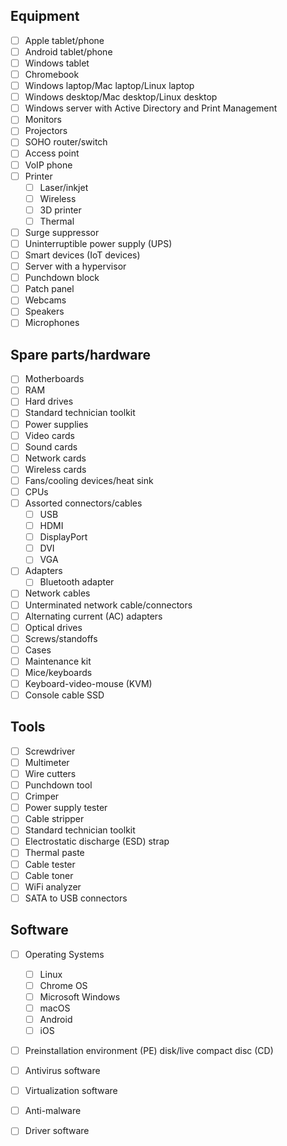 ## Equipment 
- [ ] Apple tablet/phone 
- [ ] Android tablet/phone 
- [ ] Windows tablet 
- [ ] Chromebook 
- [ ] Windows laptop/Mac laptop/Linux laptop 
- [ ] Windows desktop/Mac desktop/Linux desktop 
- [ ] Windows server with Active Directory and Print Management 
- [ ] Monitors 
- [ ] Projectors 
- [ ] SOHO router/switch 
- [ ] Access point 
- [ ] VoIP phone 
- [ ] Printer
	- [ ] Laser/inkjet
	- [ ] Wireless
	- [ ] 3D printer 
	- [ ] Thermal 
- [ ] Surge suppressor 
- [ ] Uninterruptible power supply (UPS)
- [ ] Smart devices (IoT devices)
- [ ] Server with a hypervisor 
- [ ] Punchdown block
- [ ] Patch panel 
- [ ] Webcams 
- [ ] Speakers 
- [ ] Microphones 

## Spare parts/hardware 
- [ ] Motherboards
- [ ] RAM
- [ ] Hard drives 
- [ ] Standard technician toolkit 
- [ ] Power supplies 
- [ ] Video cards 
- [ ] Sound cards 
- [ ] Network cards 
- [ ] Wireless cards 
- [ ] Fans/cooling devices/heat sink 
- [ ] CPUs
- [ ] Assorted connectors/cables 
	- [ ] USB
	- [ ] HDMI
	- [ ] DisplayPort
	- [ ] DVI 
	- [ ] VGA
- [ ] Adapters 
	- [ ] Bluetooth adapter 
- [ ] Network cables 
- [ ] Unterminated network cable/connectors 
- [ ] Alternating current (AC) adapters 
- [ ] Optical drives 
- [ ] Screws/standoffs 
- [ ] Cases 
- [ ] Maintenance kit
- [ ] Mice/keyboards 
- [ ] Keyboard-video-mouse (KVM)
- [ ] Console cable SSD 

## Tools 
- [ ] Screwdriver 
- [ ] Multimeter 
- [ ] Wire cutters 
- [ ] Punchdown tool 
- [ ] Crimper 
- [ ] Power supply tester 
- [ ] Cable stripper 
- [ ] Standard technician toolkit 
- [ ] Electrostatic discharge (ESD) strap 
- [ ] Thermal paste 
- [ ] Cable tester 
- [ ] Cable toner 
- [ ] WiFi analyzer 
- [ ] SATA to USB connectors 

## Software 
- [ ] Operating Systems 
	- [ ] Linux 
	- [ ] Chrome OS
	- [ ] Microsoft Windows 
	- [ ] macOS 
	- [ ] Android 
	- [ ] iOS 
- [ ] Preinstallation environment (PE) disk/live compact disc (CD) 
- [ ] Antivirus software 
- [ ] Virtualization software 
- [ ] Anti-malware 
- [ ] Driver software 

